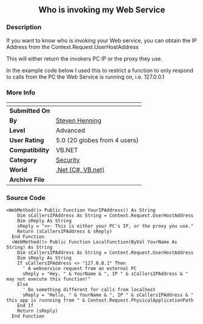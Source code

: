 ﻿<div align="center">

## Who is invoking my Web Service


</div>

### Description

If you want to know who is invoking your Web service, you can obtain the IP Address from the Context.Request.UserHostAddress

This will either return the invokers PC IP or the proxy they use.

In the example code below I used this to restrict a function to only respond to calls from the PC the Web Service is running on, i.e. 127.0.0.1
 
### More Info
 


<span>             |<span>
---                |---
**Submitted On**   |
**By**             |[Steven Henning](https://github.com/Planet-Source-Code/PSCIndex/blob/master/ByAuthor/steven-henning.md)
**Level**          |Advanced
**User Rating**    |5.0 (20 globes from 4 users)
**Compatibility**  |VB\.NET
**Category**       |[Security](https://github.com/Planet-Source-Code/PSCIndex/blob/master/ByCategory/security__10-14.md)
**World**          |[\.Net \(C\#, VB\.net\)](https://github.com/Planet-Source-Code/PSCIndex/blob/master/ByWorld/net-c-vb-net.md)
**Archive File**   |[](https://github.com/Planet-Source-Code/steven-henning-who-is-invoking-my-web-service__10-629/archive/master.zip)





### Source Code

```
<WebMethod()> Public Function YourIPAddress() As String
    Dim sCallersIPAddress As String = Context.Request.UserHostAddress
    Dim sReply As String
    sReply = "<<- This is either your PC's IP, or the proxy you use."
    Return (sCallersIPAddress & sReply)
  End Function
  <WebMethod()> Public Function LocalFunction(ByVal YourName As String) As String
    Dim sCallersIPAddress As String = Context.Request.UserHostAddress
    Dim sReply As String
    If sCallersIPAddress <> "127.0.0.1" Then
      ' A webservice request from an external PC
      sReply = "Hey, " & YourName & ", IP " & sCallersIPAddress & " may not execute this function!"
    Else
      ' Do something different for calls from localhost
      sReply = "Hello, " & YourName & ", IP " & sCallersIPAddress & " this app is runnning from " & Context.Request.PhysicalApplicationPath
    End If
    Return (sReply)
  End Function
```

